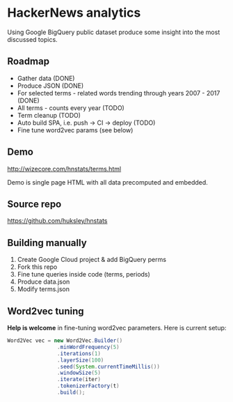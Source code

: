 # HackerNews analytics
Using Google BigQuery public dataset produce some insight into the most discussed topics.

## Roadmap
- Gather data (DONE)
- Produce JSON (DONE)
- For selected terms - related words trending through years 2007 - 2017 (DONE)
- All terms - counts every year (TODO)
- Term cleanup (TODO)
- Auto build SPA, i.e. push -> CI -> deploy (TODO)
- Fine tune word2vec params (see below)

## Demo
http://wizecore.com/hnstats/terms.html

Demo is single page HTML with all data precomputed and embedded.

## Source repo
https://github.com/huksley/hnstats

## Building manually

1. Create Google Cloud project & add BigQuery perms
2. Fork this repo
3. Fine tune queries inside code (terms, periods)
4. Produce data.json
5. Modify terms.json

## Word2vec tuning

**Help is welcome** in fine-tuning word2vec parameters. Here is current setup:

```java
Word2Vec vec = new Word2Vec.Builder()
                .minWordFrequency(5)
                .iterations(1)
                .layerSize(100)
                .seed(System.currentTimeMillis())
                .windowSize(5)
                .iterate(iter)
                .tokenizerFactory(t)
                .build();
```
